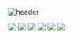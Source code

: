 ![header](https://capsule-render.vercel.app/api?type=waving&color=auto&height=300&section=header&text=Gyeong%20Ho&fontSize=90)


<img src="https://img.shields.io/badge/Java-blue?style=flat-square&logo=java&logoColor=white"/></a>
<img src="https://img.shields.io/badge/Python-informational?style=flat-square&logo=#3776AB&logoColor=white"/></a>
<img src="https://img.shields.io/badge/C-ligtgrey?style=flat-square&logo=#A8B9CC&logoColor=white"/></a>
<img src="https://img.shields.io/badge/Html-red?style=flat-square&logo=#E34F26&logoColor=white"/></a>
<img src="https://img.shields.io/badge/Css-blue?style=flat-square&logo=#1572B6&logoColor=white"/></a>
<img src="https://img.shields.io/badge/JavaScript-orange?style=flat-square&logo=#F7DF1E&logoColor=white"/></a>
